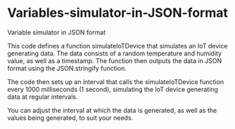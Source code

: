 # Variables-simulator-in-JSON-format
Variable simulator in JSON format

This code defines a function simulateIoTDevice that simulates an IoT device generating data. The data consists of a random temperature and humidity value, as well as a timestamp. The function then outputs the data in JSON format using the JSON.stringify function.

The code then sets up an interval that calls the simulateIoTDevice function every 1000 milliseconds (1 second), simulating the IoT device generating data at regular intervals.

You can adjust the interval at which the data is generated, as well as the values being generated, to suit your needs.